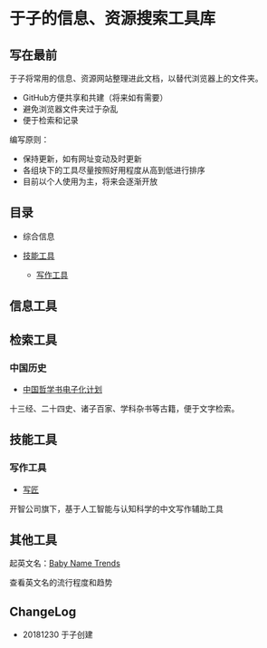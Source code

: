 # 于子的信息、资源搜索工具库
## 写在最前
于子将常用的信息、资源网站整理进此文档，以替代浏览器上的文件夹。
- GitHub方便共享和共建（将来如有需要）
- 避免浏览器文件夹过于杂乱
- 便于检索和记录

编写原则：
- 保持更新，如有网址变动及时更新
- 各组块下的工具尽量按照好用程度从高到低进行排序
- 目前以个人使用为主，将来会逐渐开放
## 目录
- 综合信息


- [技能工具](https://github.com/tcheng0407/InfoToolkit/blob/master/README.md#%E6%8A%80%E8%83%BD%E5%B7%A5%E5%85%B7)
  - [写作工具](https://github.com/tcheng0407/InfoToolkit/blob/master/README.md#%E5%86%99%E4%BD%9C%E5%B7%A5%E5%85%B7)


## 信息工具

## 检索工具
### 中国历史
- [中国哲学书电子化计划](https://ctext.org/zh)

十三经、二十四史、诸子百家、学科杂书等古籍，便于文字检索。


## 技能工具
### 写作工具
- [写匠](https://github.com/tcheng0407/InfoToolkit/edit/master/README.md)

开智公司旗下，基于人工智能与认知科学的中文写作辅助工具

## 其他工具
起英文名：[Baby Name Trends](https://nametrends.net/)

查看英文名的流行程度和趋势









## ChangeLog
- 20181230 于子创建
